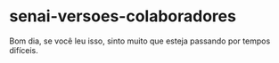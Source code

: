 # senai-versoes-colaboradores
Bom dia, se você leu isso, sinto muito que esteja passando por tempos difíceis.
